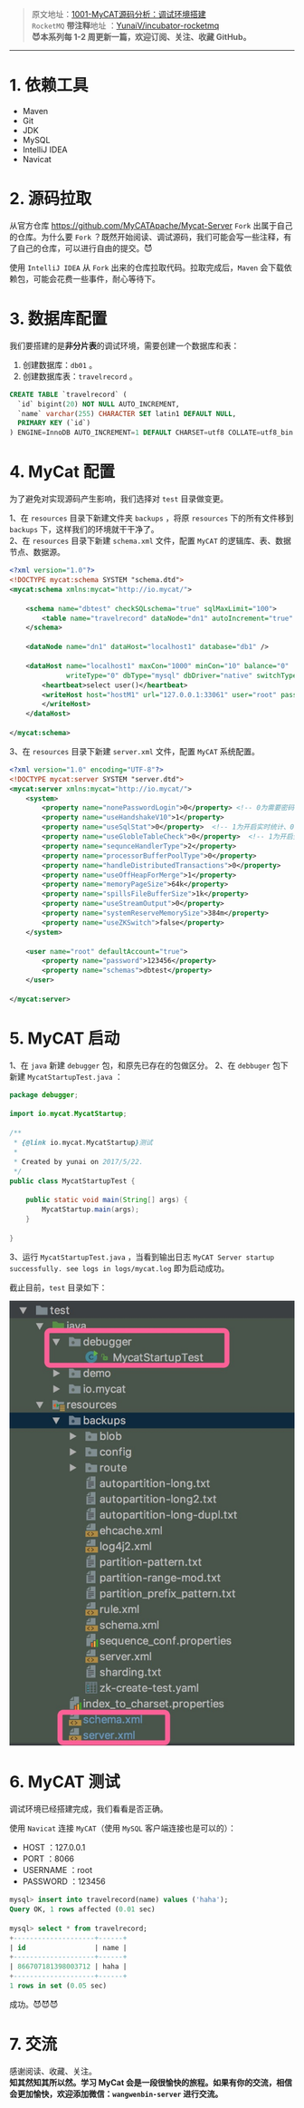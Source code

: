 >  原文地址：[1001-MyCAT源码分析：调试环境搭建](https://github.com/YunaiV/Blog/blob/master/RocketMQ/1004-RocketMQ源码解析：Message存储.md)  
> `RocketMQ` **带注释**地址 ：[YunaiV/incubator-rocketmq](https://github.com/YunaiV/incubator-rocketmq)  
> **😈本系列每 1-2 周更新一篇，欢迎订阅、关注、收藏 GitHub。**  

-------



# 1. 依赖工具

* Maven
* Git
* JDK
* MySQL
* IntelliJ IDEA
* Navicat

# 2. 源码拉取

从官方仓库 https://github.com/MyCATApache/Mycat-Server `Fork` 出属于自己的仓库。为什么要 `Fork` ？既然开始阅读、调试源码，我们可能会写一些注释，有了自己的仓库，可以进行自由的提交。😈

使用 `IntelliJ IDEA` 从 `Fork` 出来的仓库拉取代码。拉取完成后，`Maven` 会下载依赖包，可能会花费一些事件，耐心等待下。

# 3. 数据库配置

我们要搭建的是**非分片表**的调试环境，需要创建一个数据库和表：

1. 创建数据库：`db01` 。
2. 创建数据库表：`travelrecord` 。

```SQL
CREATE TABLE `travelrecord` (
  `id` bigint(20) NOT NULL AUTO_INCREMENT,
  `name` varchar(255) CHARACTER SET latin1 DEFAULT NULL,
  PRIMARY KEY (`id`)
) ENGINE=InnoDB AUTO_INCREMENT=1 DEFAULT CHARSET=utf8 COLLATE=utf8_bin
```

# 4. MyCat 配置

为了避免对实现源码产生影响，我们选择对 `test` 目录做变更。

1、在 `resources` 目录下新建文件夹 `backups` ，将原 `resources` 下的所有文件移到 `backups` 下，这样我们的环境就干干净了。  
2、在 `resources` 目录下新建 `schema.xml` 文件，配置 `MyCAT` 的逻辑库、表、数据节点、数据源。

```xml
<?xml version="1.0"?>
<!DOCTYPE mycat:schema SYSTEM "schema.dtd">
<mycat:schema xmlns:mycat="http://io.mycat/">

    <schema name="dbtest" checkSQLschema="true" sqlMaxLimit="100">
        <table name="travelrecord" dataNode="dn1" autoIncrement="true" primaryKey="id" />
    </schema>

	<dataNode name="dn1" dataHost="localhost1" database="db1" />

	<dataHost name="localhost1" maxCon="1000" minCon="10" balance="0"
			  writeType="0" dbType="mysql" dbDriver="native" switchType="1" slaveThreshold="100">
		<heartbeat>select user()</heartbeat>
		<writeHost host="hostM1" url="127.0.0.1:33061" user="root" password="123456"> <!-- ‼️‼️‼️ url、user、password 设置成你的数据库 -->
		</writeHost>
	</dataHost>

</mycat:schema>
```

3、在 `resources` 目录下新建 `server.xml` 文件，配置 `MyCAT` 系统配置。

```xml
<?xml version="1.0" encoding="UTF-8"?>
<!DOCTYPE mycat:server SYSTEM "server.dtd">
<mycat:server xmlns:mycat="http://io.mycat/">
	<system>
        <property name="nonePasswordLogin">0</property> <!-- 0为需要密码登陆、1为不需要密码登陆 ,默认为0，设置为1则需要指定默认账户-->
        <property name="useHandshakeV10">1</property>
        <property name="useSqlStat">0</property>  <!-- 1为开启实时统计、0为关闭 -->
        <property name="useGlobleTableCheck">0</property>  <!-- 1为开启全加班一致性检测、0为关闭 -->
		<property name="sequnceHandlerType">2</property>
		<property name="processorBufferPoolType">0</property>
		<property name="handleDistributedTransactions">0</property>
		<property name="useOffHeapForMerge">1</property>
        <property name="memoryPageSize">64k</property>
		<property name="spillsFileBufferSize">1k</property>
		<property name="useStreamOutput">0</property>
		<property name="systemReserveMemorySize">384m</property>
		<property name="useZKSwitch">false</property>
	</system>

	<user name="root" defaultAccount="true">
		<property name="password">123456</property>
		<property name="schemas">dbtest</property>
	</user>

</mycat:server>
```

# 5. MyCAT 启动

1、在 `java` 新建 `debugger` 包，和原先已存在的包做区分。
2、在 `debbuger` 包下新建 `MycatStartupTest.java` ：

```Java
package debugger;

import io.mycat.MycatStartup;

/**
 * {@link io.mycat.MycatStartup}测试
 *
 * Created by yunai on 2017/5/22.
 */
public class MycatStartupTest {

    public static void main(String[] args) {
        MycatStartup.main(args);
    }

}
```

3、运行 `MycatStartupTest.java` ，当看到输出日志 `MyCAT Server startup successfully. see logs in logs/mycat.log` 即为启动成功。

截止目前，`test` 目录如下：

![test目录.png](images/1001/test目录.png)

# 6. MyCAT 测试

调试环境已经搭建完成，我们看看是否正确。

使用 `Navicat` 连接 `MyCAT`（使用 `MySQL` 客户端连接也是可以的）：

* HOST ：127.0.0.1
* PORT ：8066
* USERNAME ：root
* PASSWORD ：123456

```SQL
mysql> insert into travelrecord(name) values ('haha');
Query OK, 1 rows affected (0.01 sec)

mysql> select * from travelrecord;
+--------------------+------+
| id                 | name |
+--------------------+------+
| 866707181398003712 | haha |
+--------------------+------+
1 rows in set (0.05 sec)
```

成功。😈😈😈

# 7. 交流

感谢阅读、收藏、关注。  
**知其然知其所以然。学习 MyCat 会是一段很愉快的旅程。如果有你的交流，相信会更加愉快，欢迎添加微信：`wangwenbin-server` 进行交流。**


